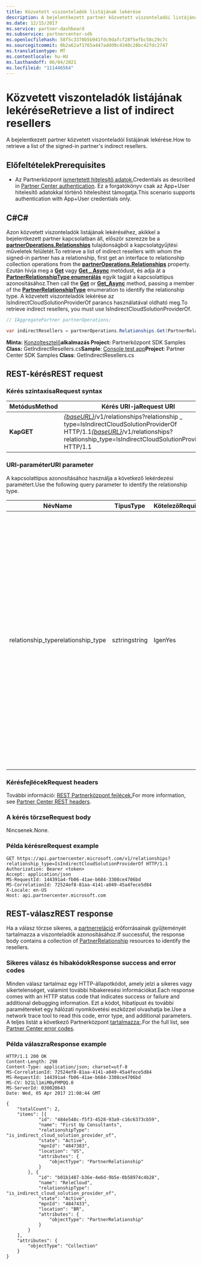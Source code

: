 ```yaml
---
title: Közvetett viszonteladók listájának lekérése
description: A bejelentkezett partner közvetett viszonteladói listájának lekérése.
ms.date: 12/15/2017
ms.service: partner-dashboard
ms.subservice: partnercenter-sdk
ms.openlocfilehash: 58f5c3378b5b941fdc9dafcf28f5efbc58c29c7c
ms.sourcegitcommit: 0b2a62af1765a447addd9c4340c28bc42fdc2747
ms.translationtype: MT
ms.contentlocale: hu-HU
ms.lasthandoff: 06/04/2021
ms.locfileid: "111446564"
---
```

# <a name="retrieve-a-list-of-indirect-resellers"></a><span data-ttu-id="8b8a9-103">Közvetett viszonteladók listájának lekérése</span><span class="sxs-lookup"><span data-stu-id="8b8a9-103">Retrieve a list of indirect resellers</span></span>

<span data-ttu-id="8b8a9-104">A bejelentkezett partner közvetett viszonteladói listájának lekérése.</span><span class="sxs-lookup"><span data-stu-id="8b8a9-104">How to retrieve a list of the signed-in partner's indirect resellers.</span></span>

## <a name="prerequisites"></a><span data-ttu-id="8b8a9-105">Előfeltételek</span><span class="sxs-lookup"><span data-stu-id="8b8a9-105">Prerequisites</span></span>

- <span data-ttu-id="8b8a9-106">Az Partnerközpont [ismertetett hitelesítő adatok.](partner-center-authentication.md)</span><span class="sxs-lookup"><span data-stu-id="8b8a9-106">Credentials as described in [Partner Center authentication](partner-center-authentication.md).</span></span> <span data-ttu-id="8b8a9-107">Ez a forgatókönyv csak az App+User hitelesítő adatokkal történő hitelesítést támogatja.</span><span class="sxs-lookup"><span data-stu-id="8b8a9-107">This scenario supports authentication with App+User credentials only.</span></span>

## <a name="c"></a><span data-ttu-id="8b8a9-108">C\#</span><span class="sxs-lookup"><span data-stu-id="8b8a9-108">C\#</span></span>

<span data-ttu-id="8b8a9-109">Azon közvetett viszonteladók listájának lekéréséhez, akikkel a bejelentkezett partner kapcsolatban áll, először szerezze be a [**partnerOperations.Relationships**](/dotnet/api/microsoft.store.partnercenter.ipartner.relationships) tulajdonságból a kapcsolatgyűjtési műveletek felületét.</span><span class="sxs-lookup"><span data-stu-id="8b8a9-109">To retrieve a list of indirect resellers with whom the signed-in partner has a relationship, first get an interface to relationship collection operations from the [**partnerOperations.Relationships**](/dotnet/api/microsoft.store.partnercenter.ipartner.relationships) property.</span></span> <span data-ttu-id="8b8a9-110">Ezután hívja meg a [**Get**](/dotnet/api/microsoft.store.partnercenter.relationships.irelationshipcollection.get) vagy [**Get \_ Async**](/dotnet/api/microsoft.store.partnercenter.relationships.irelationshipcollection.getasync) metódust, és adja át a [**PartnerRelationshipType enumerálás**](/dotnet/api/microsoft.store.partnercenter.models.relationships.partnerrelationshiptype) egyik tagját a kapcsolattípus azonosításához.</span><span class="sxs-lookup"><span data-stu-id="8b8a9-110">Then call the [**Get**](/dotnet/api/microsoft.store.partnercenter.relationships.irelationshipcollection.get) or [**Get\_Async**](/dotnet/api/microsoft.store.partnercenter.relationships.irelationshipcollection.getasync) method, passing a member of the [**PartnerRelationshipType**](/dotnet/api/microsoft.store.partnercenter.models.relationships.partnerrelationshiptype) enumeration to identify the relationship type.</span></span> <span data-ttu-id="8b8a9-111">A közvetett viszonteladók lekérése az IsIndirectCloudSolutionProviderOf parancs használatával oldható meg.</span><span class="sxs-lookup"><span data-stu-id="8b8a9-111">To retrieve indirect resellers, you must use IsIndirectCloudSolutionProviderOf.</span></span>

``` csharp
// IAggregatePartner partnerOperations;

var indirectResellers = partnerOperations.Relationships.Get(PartnerRelationshipType.IsIndirectCloudSolutionProviderOf);
```

<span data-ttu-id="8b8a9-112">**Minta:** [Konzoltesztelő](console-test-app.md)**alkalmazás Project:** Partnerközpont SDK Samples **Class:** GetIndirectResellers.cs</span><span class="sxs-lookup"><span data-stu-id="8b8a9-112">**Sample**: [Console test app](console-test-app.md)**Project**: Partner Center SDK Samples **Class**: GetIndirectResellers.cs</span></span>

## <a name="rest-request"></a><span data-ttu-id="8b8a9-113">REST-kérés</span><span class="sxs-lookup"><span data-stu-id="8b8a9-113">REST request</span></span>

### <a name="request-syntax"></a><span data-ttu-id="8b8a9-114">Kérés szintaxisa</span><span class="sxs-lookup"><span data-stu-id="8b8a9-114">Request syntax</span></span>

| <span data-ttu-id="8b8a9-115">Metódus</span><span class="sxs-lookup"><span data-stu-id="8b8a9-115">Method</span></span>  | <span data-ttu-id="8b8a9-116">Kérés URI-ja</span><span class="sxs-lookup"><span data-stu-id="8b8a9-116">Request URI</span></span>                                                                                                                |
|---------|----------------------------------------------------------------------------------------------------------------------------|
| <span data-ttu-id="8b8a9-117">**Kap**</span><span class="sxs-lookup"><span data-stu-id="8b8a9-117">**GET**</span></span> | <span data-ttu-id="8b8a9-118">[*{baseURL}*](partner-center-rest-urls.md)/v1/relationships?relationship \_ type=IsIndirectCloudSolutionProviderOf HTTP/1.1</span><span class="sxs-lookup"><span data-stu-id="8b8a9-118">[*{baseURL}*](partner-center-rest-urls.md)/v1/relationships?relationship\_type=IsIndirectCloudSolutionProviderOf HTTP/1.1</span></span> |

### <a name="uri-parameter"></a><span data-ttu-id="8b8a9-119">URI-paraméter</span><span class="sxs-lookup"><span data-stu-id="8b8a9-119">URI parameter</span></span>

<span data-ttu-id="8b8a9-120">A kapcsolattípus azonosításához használja a következő lekérdezési paramétert.</span><span class="sxs-lookup"><span data-stu-id="8b8a9-120">Use the following query parameter to identify the relationship type.</span></span>

| <span data-ttu-id="8b8a9-121">Név</span><span class="sxs-lookup"><span data-stu-id="8b8a9-121">Name</span></span>               | <span data-ttu-id="8b8a9-122">Típus</span><span class="sxs-lookup"><span data-stu-id="8b8a9-122">Type</span></span>    | <span data-ttu-id="8b8a9-123">Kötelező</span><span class="sxs-lookup"><span data-stu-id="8b8a9-123">Required</span></span>  | <span data-ttu-id="8b8a9-124">Leírás</span><span class="sxs-lookup"><span data-stu-id="8b8a9-124">Description</span></span>                         |
|--------------------|---------|-----------|-------------------------------------|
| <span data-ttu-id="8b8a9-125">relationship_type</span><span class="sxs-lookup"><span data-stu-id="8b8a9-125">relationship_type</span></span>  | <span data-ttu-id="8b8a9-126">sztring</span><span class="sxs-lookup"><span data-stu-id="8b8a9-126">string</span></span>  | <span data-ttu-id="8b8a9-127">Igen</span><span class="sxs-lookup"><span data-stu-id="8b8a9-127">Yes</span></span>       | <span data-ttu-id="8b8a9-128">Az érték a [PartnerRelationshipType](/dotnet/api/microsoft.store.partnercenter.models.relationships.partnerrelationshiptype)típusban található egyik tagnév sztringes ábrázolása.</span><span class="sxs-lookup"><span data-stu-id="8b8a9-128">The value is the string representation of one of the member names found in [PartnerRelationshipType](/dotnet/api/microsoft.store.partnercenter.models.relationships.partnerrelationshiptype).</span></span><br/><br/> <span data-ttu-id="8b8a9-129">Ha a partner szolgáltatóként van bejelentkezve, és le szeretné kapni azon közvetett viszonteladók listáját, akikkel kapcsolatot létrehoztak, használja az IsIndirectCloudSolutionProviderOf használhatja.</span><span class="sxs-lookup"><span data-stu-id="8b8a9-129">If the partner is signed in as a provider and you want to get a list of the indirect resellers with whom they have established a relationship, use IsIndirectCloudSolutionProviderOf.</span></span><br/><br/> <span data-ttu-id="8b8a9-130">Ha a partner viszonteladóként van bejelentkezve, és le szeretné kapni azon közvetett szolgáltatók listáját, akikkel kapcsolatot létrehozott, használja az IsIndirectResellerOf használhatja.</span><span class="sxs-lookup"><span data-stu-id="8b8a9-130">If the partner is signed in as a reseller and you want to get a list of the indirect providers with whom they have established a relationship, use IsIndirectResellerOf.</span></span>    |

### <a name="request-headers"></a><span data-ttu-id="8b8a9-131">Kérésfejlécek</span><span class="sxs-lookup"><span data-stu-id="8b8a9-131">Request headers</span></span>

<span data-ttu-id="8b8a9-132">További információ: [REST Partnerközpont fejlécek.](headers.md)</span><span class="sxs-lookup"><span data-stu-id="8b8a9-132">For more information, see [Partner Center REST headers](headers.md).</span></span>

### <a name="request-body"></a><span data-ttu-id="8b8a9-133">A kérés törzse</span><span class="sxs-lookup"><span data-stu-id="8b8a9-133">Request body</span></span>

<span data-ttu-id="8b8a9-134">Nincsenek.</span><span class="sxs-lookup"><span data-stu-id="8b8a9-134">None.</span></span>

### <a name="request-example"></a><span data-ttu-id="8b8a9-135">Példa kérésre</span><span class="sxs-lookup"><span data-stu-id="8b8a9-135">Request example</span></span>

```http
GET https://api.partnercenter.microsoft.com/v1/relationships?relationship_type=IsIndirectCloudSolutionProviderOf HTTP/1.1
Authorization: Bearer <token>
Accept: application/json
MS-RequestId: 144391a4-fb06-41ae-b684-3308ce4706bd
MS-CorrelationId: 72524ef8-81aa-4141-a049-45a4fece5d84
X-Locale: en-US
Host: api.partnercenter.microsoft.com
```

## <a name="rest-response"></a><span data-ttu-id="8b8a9-136">REST-válasz</span><span class="sxs-lookup"><span data-stu-id="8b8a9-136">REST response</span></span>

<span data-ttu-id="8b8a9-137">Ha a válasz törzse sikeres, a [partnerreláció](relationships-resources.md) erőforrásainak gyűjteményét tartalmazza a viszonteladók azonosításához.</span><span class="sxs-lookup"><span data-stu-id="8b8a9-137">If successful, the response body contains a collection of [PartnerRelationship](relationships-resources.md) resources to identify the resellers.</span></span>

### <a name="response-success-and-error-codes"></a><span data-ttu-id="8b8a9-138">Sikeres válasz és hibakódok</span><span class="sxs-lookup"><span data-stu-id="8b8a9-138">Response success and error codes</span></span>

<span data-ttu-id="8b8a9-139">Minden válasz tartalmaz egy HTTP-állapotkódot, amely jelzi a sikeres vagy sikertelenséget, valamint további hibakeresési információkat.</span><span class="sxs-lookup"><span data-stu-id="8b8a9-139">Each response comes with an HTTP status code that indicates success or failure and additional debugging information.</span></span> <span data-ttu-id="8b8a9-140">Ezt a kódot, hibatípust és további paramétereket egy hálózati nyomkövetési eszközzel olvashatja be.</span><span class="sxs-lookup"><span data-stu-id="8b8a9-140">Use a network trace tool to read this code, error type, and additional parameters.</span></span> <span data-ttu-id="8b8a9-141">A teljes listát a következő Partnerközpont [tartalmazza:](error-codes.md).</span><span class="sxs-lookup"><span data-stu-id="8b8a9-141">For the full list, see [Partner Center error codes](error-codes.md).</span></span>

### <a name="response-example"></a><span data-ttu-id="8b8a9-142">Példa válaszra</span><span class="sxs-lookup"><span data-stu-id="8b8a9-142">Response example</span></span>

```http
HTTP/1.1 200 OK
Content-Length: 298
Content-Type: application/json; charset=utf-8
MS-CorrelationId: 72524ef8-81aa-4141-a049-45a4fece5d84
MS-RequestId: 144391a4-fb06-41ae-b684-3308ce4706bd
MS-CV: b21Ll1miM0yFMPQQ.0
MS-ServerId: 030020643
Date: Wed, 05 Apr 2017 21:08:44 GMT

{
    "totalCount": 2,
    "items": [{
            "id": "484e548c-f5f3-4528-93a9-c16c6373cb59",
            "name": "First Up Consultants",
            "relationshipType": "is_indirect_cloud_solution_provider_of",
            "state": "Active",
            "mpnId": "4847383",
            "location": "US",
            "attributes": {
                "objectType": "PartnerRelationship"
            }
        }, {
            "id": "b01b1487-b36e-4e6d-9b5e-0b58974c4b28",
            "name": "ReleCloud",
            "relationshipType": "is_indirect_cloud_solution_provider_of",
            "state": "Active",
            "mpnId": "4847433",
            "location": "BR",
            "attributes": {
                "objectType": "PartnerRelationship"
            }
        }
    ],
    "attributes": {
        "objectType": "Collection"
    }
}
```